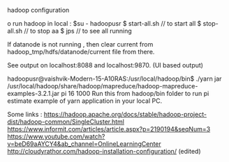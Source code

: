 hadoop configuration

o run hadoop in local :
$su - hadoopusr
$ start-all.sh  // to start all
$ stop-all.sh // to stop aa
$ jps // to see all running

If datanode is not running , then clear current from hadoop_tmp/hdfs/datanode/current file from there.

See output on localhost:8088 and localhost:9870. (UI based output)

hadoopusr@vaishvik-Modern-15-A10RAS:/usr/local/hadoop/bin$ ./yarn jar /usr/local/hadoop/share/hadoop/mapreduce/hadoop-mapreduce-examples-3.2.1.jar pi 16 1000
Run this from hadoop/bin folder to run pi estimate example of yarn application in your local PC.

Some links :
https://hadoop.apache.org/docs/stable/hadoop-project-dist/hadoop-common/SingleCluster.html
https://www.informit.com/articles/article.aspx?p=2190194&seqNum=3
https://www.youtube.com/watch?v=beD69aAYCY4&ab_channel=OnlineLearningCenter
http://cloudyrathor.com/hadoop-installation-configuration/ (edited) 
